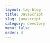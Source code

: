 ```yaml
---
layout: tag-blog
title: JavaScript
slug: javascript
category: devstory
menu: false
order: 4
---
```

